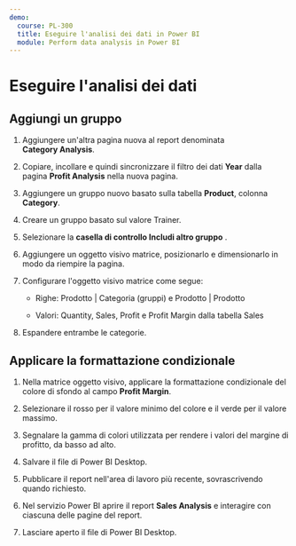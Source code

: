 ```yaml
---
demo:
  course: PL-300
  title: Eseguire l'analisi dei dati in Power BI
  module: Perform data analysis in Power BI
---
```

# Eseguire l'analisi dei dati

## Aggiungi un gruppo

1. Aggiungere un'altra pagina nuova al report denominata **Category Analysis**.

1. Copiare, incollare e quindi sincronizzare il filtro dei dati **Year** dalla pagina **Profit Analysis** nella nuova pagina.

1. Aggiungere un gruppo nuovo basato sulla tabella **Product**, colonna **Category**.

1. Creare un gruppo basato sul valore Trainer.

1. Selezionare la **casella di controllo Includi altro gruppo** .

1. Aggiungere un oggetto visivo matrice, posizionarlo e dimensionarlo in modo da riempire la pagina.

1. Configurare l'oggetto visivo matrice come segue:

    - Righe: Prodotto | Categoria (gruppi) e Prodotto | Prodotto

    - Valori: Quantity, Sales, Profit e Profit Margin dalla tabella Sales

1. Espandere entrambe le categorie.

## Applicare la formattazione condizionale

1. Nella matrice oggetto visivo, applicare la formattazione condizionale del colore di sfondo al campo **Profit Margin**.

1. Selezionare il rosso per il valore minimo del colore e il verde per il valore massimo.

1. Segnalare la gamma di colori utilizzata per rendere i valori del margine di profitto, da basso ad alto.

1. Salvare il file di Power BI Desktop.

1. Pubblicare il report nell'area di lavoro più recente, sovrascrivendo quando richiesto.

1. Nel servizio Power BI aprire il report **Sales Analysis** e interagire con ciascuna delle pagine del report.

1. Lasciare aperto il file di Power BI Desktop.
